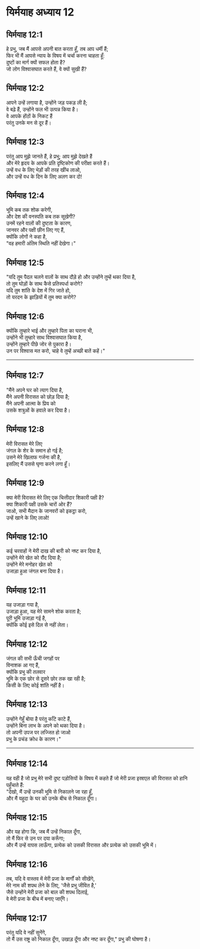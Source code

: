 # यिर्मयाह अध्याय 12

## यिर्मयाह 12:1  
हे प्रभु, जब मैं आपसे अपनी बात करता हूँ, तब आप धर्मी हैं;  
फिर भी मैं आपसे न्याय के विषय में चर्चा करना चाहता हूँ:  
दुष्टों का मार्ग क्यों सफल होता है?  
जो लोग विश्वासघात करते हैं, वे क्यों सुखी हैं?

## यिर्मयाह 12:2  
आपने उन्हें लगाया है, उन्होंने जड़ पकड़ ली है;  
वे बढ़े हैं, उन्होंने फल भी उत्पन्न किया है।  
वे आपके होंठों के निकट हैं  
परंतु उनके मन से दूर हैं।

## यिर्मयाह 12:3  
परंतु आप मुझे जानते हैं, हे प्रभु; आप मुझे देखते हैं  
और मेरे हृदय के आपके प्रति दृष्टिकोण की परीक्षा करते हैं।  
उन्हें वध के लिए भेड़ों की तरह खींच लाओ,  
और उन्हें वध के दिन के लिए अलग कर दो!

## यिर्मयाह 12:4  
भूमि कब तक शोक करेगी,  
और देश की वनस्पति कब तक सूखेगी?  
उनमें रहने वालों की दुष्टता के कारण,  
जानवर और पक्षी छीन लिए गए हैं,  
क्योंकि लोगों ने कहा है,  
"वह हमारी अंतिम स्थिति नहीं देखेगा।"

## यिर्मयाह 12:5  
"यदि तुम पैदल चलने वालों के साथ दौड़े हो और उन्होंने तुम्हें थका दिया है,  
तो तुम घोड़ों के साथ कैसे प्रतिस्पर्धा करोगे?  
यदि तुम शांति के देश में गिर जाते हो,  
तो यरदन के झाड़ियों में तुम क्या करोगे?

## यिर्मयाह 12:6  
क्योंकि तुम्हारे भाई और तुम्हारे पिता का घराना भी,  
उन्होंने भी तुम्हारे साथ विश्वासघात किया है,  
उन्होंने तुम्हारे पीछे जोर से पुकारा है।  
उन पर विश्वास मत करो, चाहे वे तुम्हें अच्छी बातें कहें।"

---

## यिर्मयाह 12:7  
"मैंने अपने घर को त्याग दिया है,  
मैंने अपनी विरासत को छोड़ दिया है;  
मैंने अपनी आत्मा के प्रिय को  
उसके शत्रुओं के हवाले कर दिया है।

## यिर्मयाह 12:8  
मेरी विरासत मेरे लिए  
जंगल के शेर के समान हो गई है;  
उसने मेरे खिलाफ गर्जना की है,  
इसलिए मैं उससे घृणा करने लगा हूँ।

## यिर्मयाह 12:9  
क्या मेरी विरासत मेरे लिए एक चित्तीदार शिकारी पक्षी है?  
क्या शिकारी पक्षी उसके चारों ओर हैं?  
जाओ, सभी मैदान के जानवरों को इकट्ठा करो,  
उन्हें खाने के लिए लाओ!

## यिर्मयाह 12:10  
कई चरवाहों ने मेरी दाख की बारी को नष्ट कर दिया है,  
उन्होंने मेरे खेत को रौंद दिया है;  
उन्होंने मेरे मनोहर खेत को  
उजाड़ा हुआ जंगल बना दिया है।

## यिर्मयाह 12:11  
यह उजाड़ा गया है,  
उजाड़ा हुआ, यह मेरे सामने शोक करता है;  
पूरी भूमि उजाड़ा गई है,  
क्योंकि कोई इसे दिल से नहीं लेता।

## यिर्मयाह 12:12  
जंगल की सभी ऊँची जगहों पर  
विनाशक आ गए हैं,  
क्योंकि प्रभु की तलवार  
भूमि के एक छोर से दूसरे छोर तक खा रही है;  
किसी के लिए कोई शांति नहीं है।

## यिर्मयाह 12:13  
उन्होंने गेहूँ बोया है परंतु काँटे काटे हैं,  
उन्होंने बिना लाभ के अपने को थका दिया है।  
तो अपनी उपज पर लज्जित हो जाओ  
प्रभु के प्रचंड क्रोध के कारण।"

---

## यिर्मयाह 12:14  
यह वही है जो प्रभु मेरे सभी दुष्ट पड़ोसियों के विषय में कहते हैं जो मेरी प्रजा इस्राएल की विरासत को हानि पहुँचाते हैं:  
"देखो, मैं उन्हें उनकी भूमि से निकालने जा रहा हूँ,  
और मैं यहूदा के घर को उनके बीच से निकाल दूँगा।

## यिर्मयाह 12:15  
और यह होगा कि, जब मैं उन्हें निकाल दूँगा,  
तो मैं फिर से उन पर दया करूँगा;  
और मैं उन्हें वापस लाऊँगा, प्रत्येक को उसकी विरासत और प्रत्येक को उसकी भूमि में।

## यिर्मयाह 12:16  
तब, यदि वे वास्तव में मेरी प्रजा के मार्गों को सीखेंगे,  
मेरे नाम की शपथ लेने के लिए, 'जैसे प्रभु जीवित है,'  
जैसे उन्होंने मेरी प्रजा को बाल की शपथ दिलाई,  
वे मेरी प्रजा के बीच में बनाए जाएँगे।

## यिर्मयाह 12:17  
परंतु यदि वे नहीं सुनेंगे,  
तो मैं उस राष्ट्र को निकाल दूँगा, उखाड़ दूँगा और नष्ट कर दूँगा," प्रभु की घोषणा है।
